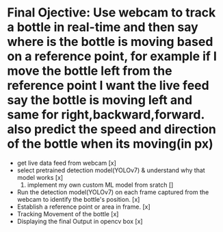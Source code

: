 # Final Ojective:  Use webcam to track a bottle in real-time and then say where is the bottle is moving based on a reference point, for example if I move the bottle left from the reference point I want the live feed say the bottle is moving left and same for right,backward,forward. also predict the speed and direction of the bottle when its moving(in px)

* get live data feed from webcam [x]
* select pretrained detection model(YOLOv7) & understand why that model works [x]
    1. implement my own custom ML model from sratch []
* Run the detection model(YOLOv7) on each frame captured from the webcam to identify the bottle's position. [x]
* Establish a reference point or area in frame. [x]
* Tracking Movement of the bottle [x]
* Displaying the final Output in opencv box [x]
